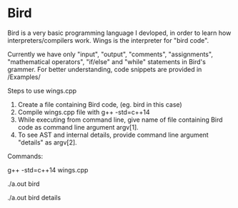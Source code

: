 # Bird
Bird is a very basic programming language I devloped, in order to learn how interpreters/compilers work.
Wings is the interpreter for "bird code".

Currently we have only "input", "output", "comments", "assignments", "mathematical operators", "if/else" and "while" statements in Bird's grammer.
For better understanding, code snippets are provided in /Examples/

Steps to use wings.cpp
1. Create a file containing Bird code, (eg. bird in this case)
2. Compile wings.cpp file with g++ -std=c++14
3. While executing from command line, give name of file containing Bird code as command line argument argv[1].
4. To see AST and internal details, provide command line argument "details" as argv[2].

Commands:

g++ -std=c++14 wings.cpp

./a.out bird

./a.out bird details
